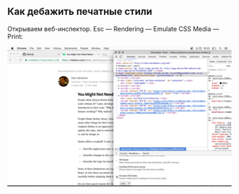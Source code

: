 ## Как дебажить печатные стили

Открываем веб-инспектор. Esc — Rendering — Emulate CSS Media — Print:

<img src="assets/Screen Shot 2016-09-23 at 16.23.21.png" />
